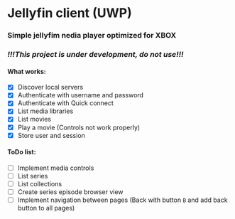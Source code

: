 # Jellyfin client (UWP)
### Simple jellyfim nedia player optimized for XBOX

### ***!!!This project is under development, do not use!!!***

#### What works:
- [x] Discover local servers
- [x] Authenticate with username and password
- [x] Authenticate with Quick connect
- [x] List media libraries
- [x] List movies
- [x] Play a movie (Controls not work properly)
- [x] Store user and session
#### ToDo list:
- [ ] Implement media controls
- [ ] List series
- [ ] List collections
- [ ] Create series episode browser view
- [ ] Implement navigation between pages (Back with button `B` and add back button to all pages)
